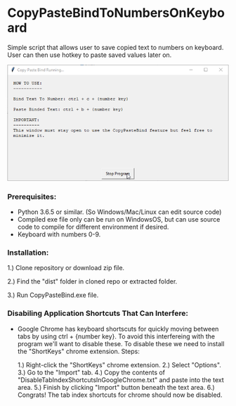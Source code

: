 # CopyPasteBindToNumbersOnKeyboard
Simple script that allows user to save copied text to numbers on keyboard. User can then use hotkey to paste saved values later on. 

![CopyPasteBindScreenshot](images/CopyPasteBindScreenshot.png)

### Prerequisites:
- Python 3.6.5 or similar. (So Windows/Mac/Linux can edit source code)
- Compiled exe file only can be run on WindowsOS, but can use source code to compile for different environment if desired.
- Keyboard with numbers 0-9.

### Installation:
1.) Clone repository or download zip file.

2.) Find the "dist" folder in cloned repo or extracted folder.

3.) Run CopyPasteBind.exe file.

### Disabiling Application Shortcuts That Can Interfere:
- Google Chrome has keyboard shortscuts for quickly moving between tabs by using ctrl + {number key}. To avoid this interfereing with the program we'll want to disable these. To disable these we need to install the "ShortKeys" chrome extension. Steps:

  1.) Right-click the "ShortKeys" chrome extension.
  2.) Select "Options".
  3.) Go to the "Import" tab.
  4.) Copy the contents of "DisableTabIndexShortcutsInGoogleChrome.txt" and paste into the text area.
  5.) Finish by clicking "Import" button beneath the text area. 
  6.) Congrats! The tab index shortcuts for chrome should now be disabled.
